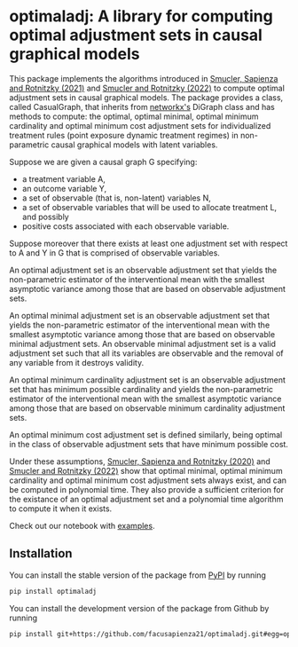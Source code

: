 # optimaladj: A library for computing optimal adjustment sets in causal graphical models

This package implements the algorithms introduced in [Smucler, Sapienza and Rotnitzky (2021)](https://doi.org/10.1093/biomet/asab018) and
[Smucler and Rotnitzky (2022)](https://arxiv.org/abs/2201.02037) to compute optimal adjustment sets in causal graphical models.
The package provides a class, called CasualGraph, that inherits from [networkx's](https://networkx.org/) DiGraph class and has methods
to compute: the optimal, optimal minimal, optimal minimum cardinality and optimal minimum cost adjustment sets for individualized
treatment rules (point exposure dynamic treatment regimes) in non-parametric causal graphical
models with latent variables. 

Suppose we are given a causal graph G specifying:

* a treatment variable A,
* an outcome variable Y,
* a set of observable (that is, non-latent) variables N,
* a set of observable variables that will be used to allocate treatment L, and possibly
* positive costs associated with each observable variable.

Suppose moreover that there exists at least one adjustment set with respect to A and Y in G that is comprised of observable variables.

An optimal adjustment set is an observable adjustment set that yields the non-parametric estimator of the interventional mean with the smallest asymptotic variance among those that are based on observable adjustment sets. 

An optimal minimal adjustment set is an observable adjustment set that yields the non-parametric estimator of the interventional mean with the smallest asymptotic variance among those that are based on observable minimal adjustment sets. An observable minimal adjustment set is a valid adjustment set such that all its variables are observable and the removal of any variable from it destroys validity.

An optimal minimum cardinality adjustment set is an observable adjustment set that has minimum possible cardinality and yields the non-parametric estimator of the interventional mean with the smallest asymptotic variance among those that are based on observable minimum cardinality adjustment sets.

An optimal minimum cost adjustment set is defined similarly, being optimal in the class of observable adjustment sets that have minimum possible cost.

Under these assumptions, [Smucler, Sapienza and Rotnitzky (2020)](https://arxiv.org/abs/2004.10521) and [Smucler and Rotnitzky (2022)](https://arxiv.org/abs/2201.02037) show that 
optimal minimal, optimal minimum cardinality and optimal minimum cost adjustment sets always exist, and can be computed in polynomial time. They also provide a sufficient criterion for the existance of an optimal adjustment set and a polynomial time algorithm to compute it when it exists.

Check out our notebook with [examples](https://github.com/facusapienza21/optimaladj/blob/main/examples/Examples.ipynb).

## Installation

You can install the stable version of the package from [PyPI](https://pypi.org/project/optimaladj/0.0.1/) by running

```sh
pip install optimaladj
```

You can install the development version of the package from Github by running

```sh
pip install git+https://github.com/facusapienza21/optimaladj.git#egg=optimaladj
```


